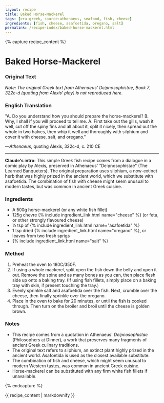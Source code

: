 ```yaml
---
layout: recipe
title: Baked Horse-Mackerel
tags: [era:greek, source:athenaeus, seafood, fish, cheese]
ingredients: [fish, cheese, asafoetida, oregano, salt]
permalink: /recipe-index/baked-horse-mackerel.html
---
```


{% capture recipe_content %}
# Baked Horse-Mackerel

### Original Text
*Note: The original Greek text from Athenaeus' Deipnosophistae, Book 7, 322c-d (quoting from Alexis' play) is not reproduced here.*

### English Translation
"A. Do you understand how you should prepare the horse-mackerel? B. Why, I shall if you will proceed to tell me. A. First take out the gills, wash it well, cut off the spiny fins and all about it, split it nicely, then spread out the whole in two halves, then whip it well and thoroughly with silphium and cover it with cheese, salt, and oregano."

—*Athenaeus*, quoting Alexis, 322c-d, c. 210 CE

___

**Claude's intro:** This simple Greek fish recipe comes from a dialogue in a comic play by Alexis, preserved in Athenaeus' "Deipnosophistae" (The Learned Banqueters). The original preparation uses silphium, a now-extinct herb that was highly prized in the ancient world, which we substitute with asafoetida. The combination of fish with cheese might seem unusual to modern tastes, but was common in ancient Greek cuisine.

### Ingredients
- A 500g horse-mackerel (or any white fish fillet)
- 125g chevre {% include ingredient_link.html name="cheese" %} (or feta, or other strongly flavoured cheese)
- ½ tsp of {% include ingredient_link.html name="asafoetida" %}
- 1 tsp dried {% include ingredient_link.html name="oregano" %}, or leaves from two fresh sprigs
- {% include ingredient_link.html name="salt" %}

### Method
1. Preheat the oven to 180C/350F.
2. If using a whole mackerel, split open the fish down the belly and open it out. Remove the spine and as many bones as you can, then place flesh side up onto a baking tray. (If using fish fillets, simply place on a baking tray with skin, if present touching the tray.)
3. Evenly sprinkle salt and asafoetida over the fish. Next, crumble over the cheese, then finally sprinkle over the oregano.
4. Place in the oven to bake for 20 minutes, or until the fish is cooked through. Then turn on the broiler and broil until the cheese is golden brown.

### Notes
- This recipe comes from a quotation in Athenaeus' *Deipnosophistae* (Philosophers at Dinner), a work that preserves many fragments of ancient Greek culinary traditions.
- The original text refers to silphium, an extinct plant highly prized in the ancient world. Asafoetida is used as the closest available substitute.
- The combination of fish and cheese, which might seem unusual to modern Western tastes, was common in ancient Greek cuisine.
- Horse-mackerel can be substituted with any firm white fish fillets if unavailable.

{% endcapture %}

{{ recipe_content | markdownify }}